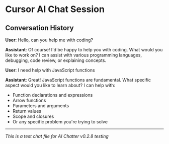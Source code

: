 # Cursor AI Chat Session

## Conversation History

**User**: Hello, can you help me with coding?

**Assistant**: Of course! I'd be happy to help you with coding. What would you like to work on? I can assist with various programming languages, debugging, code review, or explaining concepts.

**User**: I need help with JavaScript functions

**Assistant**: Great! JavaScript functions are fundamental. What specific aspect would you like to learn about? I can help with:
- Function declarations and expressions
- Arrow functions
- Parameters and arguments
- Return values
- Scope and closures
- Or any specific problem you're trying to solve

---

*This is a test chat file for AI Chatter v0.2.8 testing*
